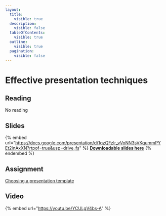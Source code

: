 ```yaml
---
layout:
  title:
    visible: true
  description:
    visible: false
  tableOfContents:
    visible: true
  outline:
    visible: true
  pagination:
    visible: false
---
```


# Effective presentation techniques

## Reading

No reading

## Slides

{% embed url="https://docs.google.com/presentation/d/1qzQFzlr_vVoNN3sVKqummPYEt2inAxXN?rtpof=true&usp=drive_fs" %}
[**Downloadable slides here**](https://docs.google.com/presentation/d/1qzQFzlr\_vVoNN3sVKqummPYEt2inAxXN?rtpof=true\&usp=drive\_fs)
{% endembed %}

## Assignment

[Choosing a presentation template](https://docs.google.com/document/d/1yqh\_9imw4qZAXau4b7FyVi4ewE2bPJiQ?rtpof=true\&usp=drive\_fs)

## Video

{% embed url="https://youtu.be/YCULgV4bs-A" %}

